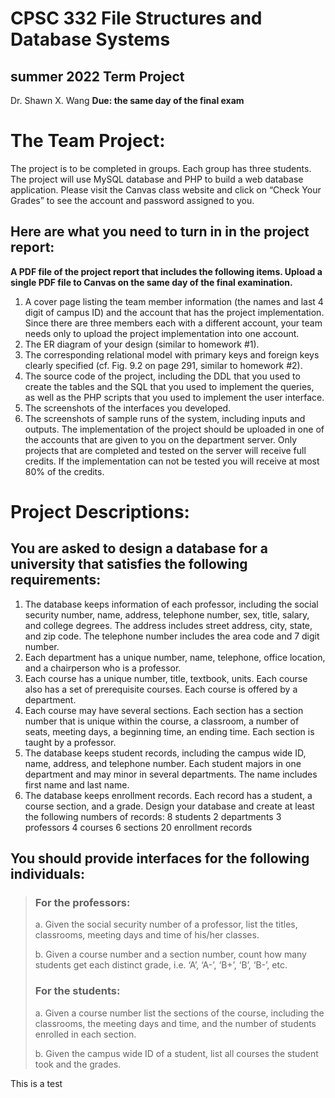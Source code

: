 # __CPSC 332 File Structures and Database Systems__
## summer 2022 Term Project
Dr. Shawn X. Wang  **Due: the same day of the final exam**
# The Team Project:
The project is to be completed in groups. Each group has three students. The project will use MySQL database and PHP to build a web database application. Please visit the Canvas class website and click on “Check Your Grades” to see the account and password assigned to you.
## Here are what you need to turn in in the project report:
**A PDF file of the project report that includes the following items. Upload a single PDF file to Canvas on the same day of the final examination.**
1.	A cover page listing the team member information (the names and last 4 digit of campus ID) and the account that has the project implementation. Since there are three members each with a different account, your team needs only to upload the project implementation into one account.
2.	The ER diagram of your design (similar to homework #1).
3.	The corresponding relational model with primary keys and foreign keys clearly specified (cf. Fig. 9.2 on page 291, similar to homework #2).
4.	The source code of the project, including the DDL that you used to create the tables and the SQL that you used to implement the queries, as well as the PHP scripts that you used to implement the user interface.
5.	The screenshots of the interfaces you developed.
6.	The screenshots of sample runs of the system, including inputs and outputs.
The implementation of the project should be uploaded in one of the accounts that are given to you on the department server. Only projects that are completed and tested on the server will receive full credits. If the implementation can not be tested you will receive at most 80% of the credits.
# Project Descriptions:
## You are asked to design a database for a university that satisfies the following requirements:
1.	The database keeps information of each professor, including the social security number, name, address, telephone number, sex, title, salary, and college degrees. The address includes street address, city, state, and zip code. The telephone number includes the area code and 7 digit number.
2.	Each department has a unique number, name, telephone, office location, and a chairperson who is a professor.
3.	Each course has a unique number, title, textbook, units. Each course also has a set of prerequisite courses. Each course is offered by a department.
4.	Each course may have several sections. Each section has a section number that is unique within the course, a classroom, a number of seats, meeting days, a beginning time, an ending time. Each section is taught by a professor.
5.	The database keeps student records, including the campus wide ID, name, address, and telephone number. Each student majors in one department and may minor in several departments. The name includes first name and last name.
6.	The database keeps enrollment records. Each record has a student, a course section, and a grade.
Design your database and create at least the following numbers of records:
8 students	2 departments	3 professors
4 courses	6 sections	20 enrollment records
## You should provide interfaces for the following individuals:
> ### For the professors:
> a.	Given the social security number of a professor, list the titles, classrooms, meeting days and time of his/her classes.
> >
> b.	Given a course number and a section number, count how many students get each distinct grade, i.e. ‘A’, ‘A-’, ‘B+’, ‘B’, ‘B-’, etc.
> ### For the students:
> a.	Given a course number list the sections of the course, including the classrooms, the meeting days and time, and the number of students enrolled in each section.
>
> b.	Given the campus wide ID of a student, list all courses the student took and the grades.


This is a test